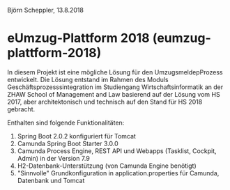 Björn Scheppler, 13.8.2018

# eUmzug-Plattform 2018 (eumzug-plattform-2018)
In diesem Projekt ist eine mögliche Lösung für den UmzugsmeldepProzess entwickelt.
Die Lösung entstand im Rahmen des Moduls Geschäftsprozesssintegration im Studiengang
Wirtschaftsinformatik an der ZHAW School of Management and Law basierend auf der Lösung
vom HS 2017, aber architektonisch und technisch auf den Stand für HS 2018 gebracht.

Enthalten sind folgende Funktionalitäten:
1. Spring Boot 2.0.2 konfiguriert für Tomcat
2. Camunda Spring Boot Starter 3.0.0
3. Camunda Process Engine, REST API und Webapps (Tasklist, Cockpit, Admin) in der Version 7.9
4. H2-Datenbank-Unterstützung (von Camunda Engine benötigt)
5. "Sinnvolle" Grundkonfiguration in application.properties für Camunda, Datenbank und Tomcat
